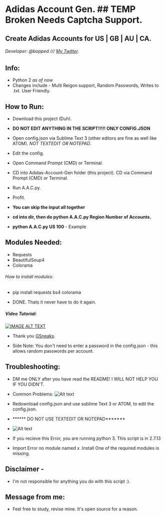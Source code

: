 # Adidas Account Gen. ## TEMP Broken Needs Captcha Support. 
## Create Adidas Accounts for US | GB | AU | CA.

###### Developer: @bopped /// [My Twitter](https://twitter.com/Backdoorcook).

## Info:
- Python 2 *as of now*
- Changes include - Multi Reigon support, Random Passwords, Writes to .txt. User Friendly. 


## How to Run:
- Download this project (Duh). 
- ******DO NOT EDIT ANYTHING IN THE SCRIPT!!!!! ONLY CONFIG.JSON******
- Open config.json via Sublime Text 3 (other editors are fine as well like ATOM). *NOT TEXTEDIT OR NOTEPAD*.
- Edit the config.
- Open Command Prompt (CMD) or Terminal. 
- CD into Adidas-Account-Gen folder (this project). CD via Command Prompt (CMD) or Terminal. 
- Run A.A.C.py.
- Profit.

- **You can skip the input all together**
- **cd into dir, then do python A.A.C.py Region Number of Accounts.**
- **python A.A.C.py US 100** - Example


## Modules Needed:
- Requests
- BeautifulSoup4 
- Colorama 

###### How to install modules:

- pip install requests bs4 colorama

- DONE. Thats it never have to do it again. 


##### Video Tutorial:
[![IMAGE ALT TEXT](http://img.youtube.com/vi/SY8g0b3DCyI/0.jpg)](http://www.youtube.com/watch?v=SY8g0b3DCyI "Video Tutorial")
- Thank you [GSneaks](https://twitter.com/gsneaks191).

- Side Note: You don't need to enter a password in the config.json - this allows random passwords per account.


## Troubleshooting: 
- DM me ONLY after you have read the README! I WILL NOT HELP YOU IF YOU DIDN'T. 
- Common Problems:
![Alt text](http://i.imgur.com/QzUOpmi.png "JSON Error")
- Redownload config.json and use sublime Text 3 or ATOM, to edit the config.json.
- ****** DO NOT USE TEXTEDIT OR NOTEPAD*******

- ![Alt text](http://i.imgur.com/vrl11NZ.png "python 3 Error")

- If you recieve this Error, you are running python 3. This script is in 2.7.13

- Import Error no module named x .Install One of the required modules is missing.

## Disclaimer - 

- I'm not responsible for anything you do with this script :). 

## Message from me:
- Feel free to study, revise mine. It's open source for a reason.





